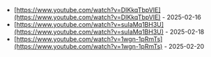 - [https://www.youtube.com/watch?v=DIKkqTbpVIE](https://www.youtube.com/watch?v=DIKkqTbpVIE) - 2025-02-16
- [https://www.youtube.com/watch?v=suIaMq1BH3U](https://www.youtube.com/watch?v=suIaMq1BH3U) - 2025-02-18
- [https://www.youtube.com/watch?v=1wgn-1pRmTs](https://www.youtube.com/watch?v=1wgn-1pRmTs) - 2025-02-20
